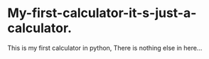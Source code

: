 # My-first-calculator-it-s-just-a-calculator.
This is my first calculator in python, There is nothing else in here... 
